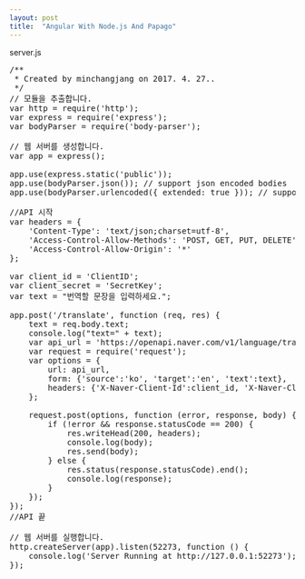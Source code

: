 ```yaml
---
layout: post
title:  "Angular With Node.js And Papago"
---
```


server.js

<pre>
/**
 * Created by minchangjang on 2017. 4. 27..
 */
// 모듈을 추출합니다.
var http = require('http');
var express = require('express');
var bodyParser = require('body-parser');

// 웹 서버를 생성합니다.
var app = express();

app.use(express.static('public'));
app.use(bodyParser.json()); // support json encoded bodies
app.use(bodyParser.urlencoded({ extended: true })); // support encoded bodies

//API 시작
var headers = {
    'Content-Type': 'text/json;charset=utf-8',
    'Access-Control-Allow-Methods': 'POST, GET, PUT, DELETE',
    'Access-Control-Allow-Origin': '*'
};

var client_id = 'ClientID';
var client_secret = 'SecretKey';
var text = "번역할 문장을 입력하세요.";

app.post('/translate', function (req, res) {
    text = req.body.text;
    console.log("text=" + text);
    var api_url = 'https://openapi.naver.com/v1/language/translate';
    var request = require('request');
    var options = {
        url: api_url,
        form: {'source':'ko', 'target':'en', 'text':text},
        headers: {'X-Naver-Client-Id':client_id, 'X-Naver-Client-Secret': client_secret}
    };

    request.post(options, function (error, response, body) {
        if (!error && response.statusCode == 200) {
            res.writeHead(200, headers);
            console.log(body);
            res.send(body);
        } else {
            res.status(response.statusCode).end();
            console.log(response);
        }
    });
});
//API 끝

// 웹 서버를 실행합니다.
http.createServer(app).listen(52273, function () {
    console.log('Server Running at http://127.0.0.1:52273');
});
</pre>
